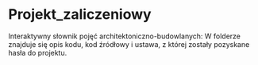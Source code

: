 # Projekt_zaliczeniowy
Interaktywny słownik pojęć architektoniczno-budowlanych: 
W folderze znajduje się opis kodu, kod źródłowy i ustawa, z której zostały pozyskane hasła do projektu. 
